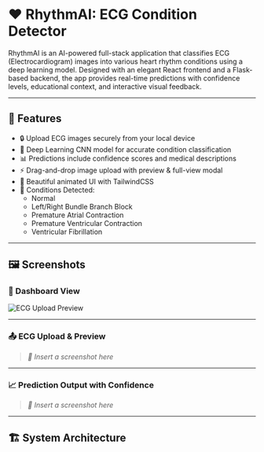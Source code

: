 # ❤️ RhythmAI: ECG Condition Detector

RhythmAI is an AI-powered full-stack application that classifies ECG (Electrocardiogram) images into various heart rhythm conditions using a deep learning model. Designed with an elegant React frontend and a Flask-based backend, the app provides real-time predictions with confidence levels, educational context, and interactive visual feedback.

---

## 🚀 Features

- 🔒 Upload ECG images securely from your local device
- 🧠 Deep Learning CNN model for accurate condition classification
- 📊 Predictions include confidence scores and medical descriptions
- ⚡ Drag-and-drop image upload with preview & full-view modal
- 🎨 Beautiful animated UI with TailwindCSS
- 🧬 Conditions Detected:
  - Normal
  - Left/Right Bundle Branch Block
  - Premature Atrial Contraction
  - Premature Ventricular Contraction
  - Ventricular Fibrillation

---

## 🖼️ Screenshots



### 🧘 Dashboard View

![ECG Upload Preview](https://private-user-images.githubusercontent.com/139144289/471949478-de08ee8f-381c-4df3-a1be-7b42e7034b43.png)



---

### 📤 ECG Upload & Preview
> _📸 Insert a screenshot here_

---

### 📈 Prediction Output with Confidence
> _📸 Insert a screenshot here_

---

## 🏗️ System Architecture

